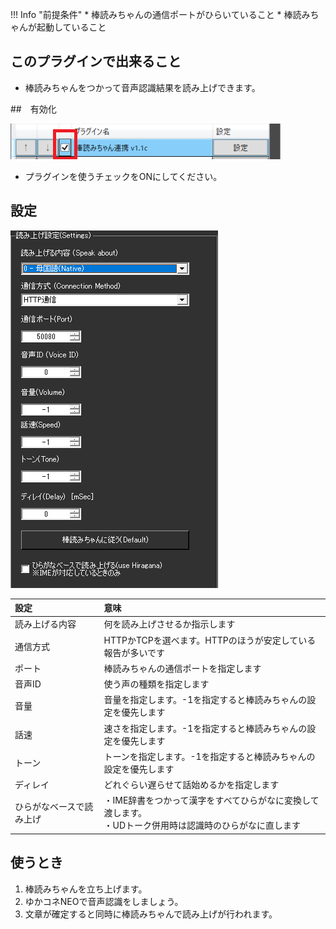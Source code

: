 !!! Info "前提条件"
    * 棒読みちゃんの通信ポートがひらいていること
    * 棒読みちゃんが起動していること

## このプラグインで出来ること

* 棒読みちゃんをつかって音声認識結果を読み上げできます。

##　有効化

![棒読み](images/plugin_bouyomi_p1.png)

* プラグインを使うチェックをONにしてください。

## 設定

![棒読み](images/plugin_bouyomi_p2.png)

|設定|意味|
|:--|:---|
|読み上げる内容|何を読み上げさせるか指示します|
|通信方式|HTTPかTCPを選べます。HTTPのほうが安定している報告が多いです|
|ポート|棒読みちゃんの通信ポートを指定します|
|音声ID|使う声の種類を指定します|
|音量|音量を指定します。-1を指定すると棒読みちゃんの設定を優先します|
|話速|速さを指定します。-1を指定すると棒読みちゃんの設定を優先します|
|トーン|トーンを指定します。-1を指定すると棒読みちゃんの設定を優先します|
|ディレイ|どれぐらい遅らせて話始めるかを指定します|
|ひらがなベースで読み上げ|・IME辞書をつかって漢字をすべてひらがなに変換して渡します。<br>・UDトーク併用時は認識時のひらがなに直します|

## 使うとき

1. 棒読みちゃんを立ち上げます。
1. ゆかコネNEOで音声認識をしましょう。
1. 文章が確定すると同時に棒読みちゃんで読み上げが行われます。
